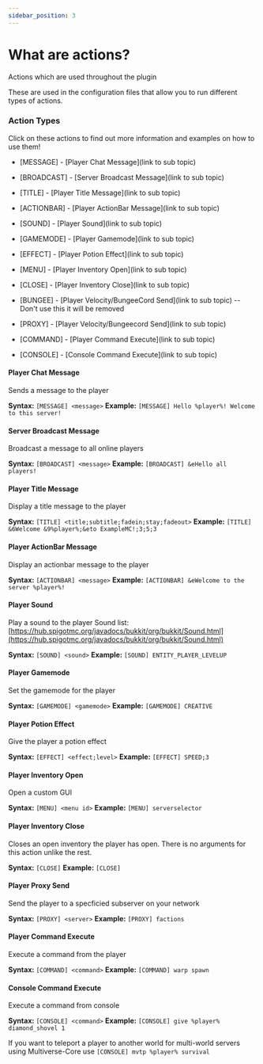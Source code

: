 ```yaml
---
sidebar_position: 3
---
```


# What are actions?
Actions which are used throughout the plugin

These are used in the configuration files that allow you to run different types of actions.

### Action Types

Click on these actions to find out more information and examples on how to use them!

* [MESSAGE] - [Player Chat Message](link to sub topic)


* [BROADCAST] - [Server Broadcast Message](link to sub topic)


* [TITLE] - [Player Title Message](link to sub topic)


* [ACTIONBAR] - [Player ActionBar Message](link to sub topic)


* [SOUND] - [Player Sound](link to sub topic)


* [GAMEMODE] - [Player Gamemode](link to sub topic)


* [EFFECT] - [Player Potion Effect](link to sub topic)


* [MENU] - [Player Inventory Open](link to sub topic)


* [CLOSE] - [Player Inventory Close](link to sub topic)


* [BUNGEE] - [Player Velocity/BungeeCord Send](link to sub topic) -- Don't use this it will be removed


* [PROXY] - [Player Velocity/Bungeecord Send](link to sub topic)


* [COMMAND] - [Player Command Execute](link to sub topic)


* [CONSOLE] - [Console Command Execute](link to sub topic)



#### Player Chat Message

Sends a message to the player

**Syntax:** `[MESSAGE] <message>`
**Example:** `[MESSAGE] Hello %player%! Welcome to this server!`

#### Server Broadcast Message

Broadcast a message to all online players

**Syntax:** `[BROADCAST] <message>`
**Example:** `[BROADCAST] &eHello all players!`

#### Player Title Message

Display a title message to the player

**Syntax:** `[TITLE] <title;subtitle;fadein;stay;fadeout>`
**Example:** `[TITLE] &6Welcome &9%player%;&eto ExampleMC!;3;5;3`

#### Player ActionBar Message

Display an actionbar message to the player

**Syntax:** `[ACTIONBAR] <message>`
**Example:** `[ACTIONBAR] &eWelcome to the server %player%!`

#### Player Sound

Play a sound to the player
Sound list: [https://hub.spigotmc.org/javadocs/bukkit/org/bukkit/Sound.html](https://hub.spigotmc.org/javadocs/bukkit/org/bukkit/Sound.html)

**Syntax:** `[SOUND] <sound>`
**Example:** `[SOUND] ENTITY_PLAYER_LEVELUP`

#### Player Gamemode

Set the gamemode for the player

**Syntax:** `[GAMEMODE] <gamemode>`
**Example:** `[GAMEMODE] CREATIVE`

#### Player Potion Effect

Give the player a potion effect

**Syntax:** `[EFFECT] <effect;level>`
**Example:** `[EFFECT] SPEED;3`

#### Player Inventory Open

Open a custom GUI

**Syntax:** `[MENU] <menu id>`
**Example:** `[MENU] serverselector`

#### Player Inventory Close

Closes an open inventory the player has open. There is no arguments for this action unlike the rest.

**Syntax:** `[CLOSE]`
**Example:** `[CLOSE]`

#### Player Proxy Send

Send the player to a specficied  subserver on your network

**Syntax:** `[PROXY] <server>`
**Example:** `[PROXY] factions`


#### Player Command Execute

Execute a command from the player

**Syntax:** `[COMMAND] <command>`
**Example:** `[COMMAND] warp spawn`

#### Console Command Execute

Execute a command from console

**Syntax:** `[CONSOLE] <command>`
**Example:** `[CONSOLE] give %player% diamond_shovel 1`

If you want to teleport a player to another world for multi-world servers using Multiverse-Core use `[CONSOLE] mvtp %player% survival`

